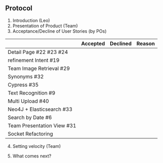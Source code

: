 ## Protocol

1. Introduction (Leo)
2. Presentation of Product (Team)
3. Acceptance/Decline of User Stories (by POs)

|                  | Accepted | Declined | Reason
|------------------|----------|----------|--------
| Detail Page #22 #23 #24  |          |         | 
| refinement Intent #19 |          |         | 
| Team Image Retrieval #29 |         |         |
| Synonyms #32 |         |         |
| Cypress #35 |          |         |
| Text Recognition #9 |          |         |
| Multi Upload #40 |          |         |
| Neo4J + Elasticsearch #33 |          |         |
| Search by Date #6 |          |         |
| Team Presentation View #31|          |         |
| Socket Refactoring |          |         |

4. Setting velocity (Team)

5. What comes next?
